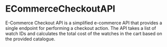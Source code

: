 # ECommerceCheckoutAPI
E-Commerce Checkout API is a simplified e-commerce API that provides a single endpoint for performing a checkout action. The API takes a list of watch IDs and calculates the total cost of the watches in the cart based on the provided catalogue.
